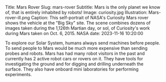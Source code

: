 Title: Mars Rover
Slug: mars-rover
Subtitle: Mars is the only planet we know of, that is entirely inhabited by robots!
Image: curiosity.jpg
Illustration: Mars-rover-ill.png
Caption: This self-portrait of NASA's Curiosity Mars rover shows the vehicle at the "Big Sky" site. The scene combines dozens of images taken during the 1,126th Martian day, or sol, of Curiosity's work during Mars taken on Oct. 6, 2015. NASA
date: 2023-11-16 10:20:00

To explore our Solar System, humans always send machines before people. To send people to Mars would be much more expensive than sending probes and robots. Mars has had many robot visitors in the past and currently has 2 active robot cars or rovers on it. They have tools for investigating the ground and for digging and drilling underneath the surface. They  also have onboard mini laboratories for performing experiments.